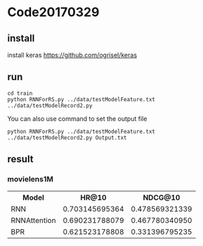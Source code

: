# Code20170329
## install
install keras https://github.com/ogrisel/keras
## run
```
cd train
python RNNForRS.py ../data/testModelFeature.txt ../data/testModelRecord2.py
```
You can also use command to set the output file
```
python RNNForRS.py ../data/testModelFeature.txt ../data/testModelRecord2.py Output.txt
```
## result
### movielens1M
<div>
    <table border="0">
	  <tr> <th>Model</th><th>HR@10</th><th>NDCG@10</th> </tr>
	  <tr> <td>RNN</td><td>0.703145695364</td><td>0.478569321339</td> </tr>
    <tr> <td>RNNAttention</td><td>0.690231788079</td><td>0.467780340950</td> </tr>
    <tr> <td>BPR</td><td>0.621523178808</td><td>0.331396795235</td> </tr>
    </table>
</div>

